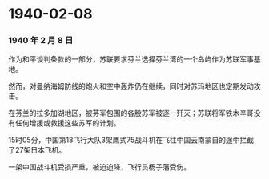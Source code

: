 # 1940-02-08

### 1940 年 2 月 8 日

作为和平谈判条款的一部分，苏联要求芬兰选择芬兰湾的一个岛屿作为苏联军事基地。

然而，对曼纳海姆防线的炮火和空中轰炸仍在继续，同时对苏玛地区也定期发动攻击。

在芬兰的拉多加湖地区，被芬军包围的各股苏军被逐一歼灭；苏联将军铁木辛哥没有任何增援或救援这些苏军的计划。

15时05分，中国第18飞行大队3架鹰式75战斗机在飞往中国云南蒙自的途中拦截了27架日本飞机。

一架中国战斗机受损严重，被迫迫降，飞行员杨子藩受伤。